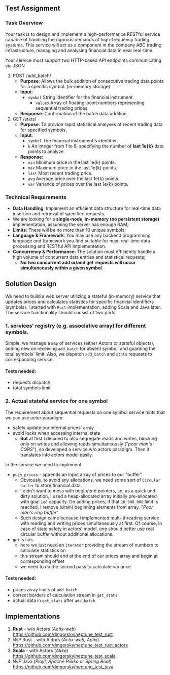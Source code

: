 ## Test Assignment

### Task Overview

Your task is to design and implement a high-performance RESTful service capable of handling the rigorous demands of high-frequency trading systems. This service will act as a component in the company ABC trading infrastructure, managing and analysing financial data in near real-time.

Your service must support two HTTP-based API endpoints communicating via JSON

1. POST /add_batch/
    * **Purpose**: Allows the bulk addition of consecutive trading data points for a
      specific symbol. (in-memory storage)
    * **Input**:
        * `symbol` String identifier for the financial instrument.
            * `values` Array of floating-point numbers representing sequential trading prices.
    * **Response**: Confirmation of the batch data addition.
2. GET /stats/
    * **Purpose**: To provide rapid statistical analyses of recent trading data for specified symbols.
    * **Input**:
        * `symbol` The financial instrument's identifier.
        * `k` An integer from 1 to 8, specifying the number of **last 1e{k}** data points to analyze
    * **Response**:
        * `min` Minimum price in the last 1e{k} points.
        * `max` Maximum price in the last 1e{k} points.
        * `last` Most recent trading price.
        * `avg` Average price over the last 1e{k} points.
        * `var` Variance of prices over the last 1e{k} points.

### Technical Requirements

* **Data Handling**: Implement an efficient data structure for real-time data
  insertion and retrieval of specified requests.
* We are looking for a **single-node, in-memory (no persistent storage)** implementation, assuming the server has enough RAM;
* **Limits**: There will be no more than 10 unique symbols;
* **Language & Framework**: You may use any backend programming language and framework you find suitable for near-real-time data processing and RESTful API implementation.
* **Concurrency & Performance**: The solution must efficiently handle a high volume of concurrent data entries and statistical requests;
    * **No two concurrent add or/and get requests will occur simultaneously within a given symbol**.

## Solution Design

We need to build a web server utilizing a stateful (in-memory) service that updates prices and calculates statistics for specific financial identifiers (symbols).
I started with `Rust` implementation, adding Scala and Java later.
The service functionality should consist of two parts:

### 1. services' registry (e.g. associative array) for different symbols.
Simple, we manage a `map` of services (either Actors or stateful objects), adding new on receiving `add_batch` for absent symbol, and guarding the total symbols' limit.
Also, we dispatch `add_batch` and `stats` requests to corresponding service.

#### Tests needed:
* requests dispatch
* total symbols limit

### 2. Actual stateful service for one symbol
The requirement about sequential requests on one symbol service hints that we can use actor paradigm:
* safely update our internal prices' array
* avoid locks when accessing internal state
    * **But** at first I decided to also segregate reads and writes, blocking only on writes and allowing reads simultaneously ("*poor man's CQRS*"), so developed a service w/o actors paradigm. Then it translates into actors model easily.

In the service we need to implement
* `push_prices` - appends an input array of prices to our "buffer"
    * Obviously, to avoid any allocations, we need some sort of `Circular buffer` to store financial data.
    * I didn't want to mess with begin/end pointers, so, as a quick and dirty solution, I used a heap-allocated array initially pre-allocated with goal `1e8` capacity. On adding prices, if that `10_000_000` limit is reached, I remove (drain) beginning elements from array. "*Poor man's ring buffer*"
    * Such design came because I implemented multi-threading service with reading and writing prices simultaneously at first. Of course, in case of state safety in actors' model, one should better use real circular buffer without additional allocations.
* `get_stats`
    * here we just need an `iterator` providing the stream of numbers to calculate statistics on
    * this stream should end at the end of our prices array and begin at corresponding offset
    * we need to do the second pass to calculate variance

#### Tests needed:
* prices array limits of `add_batch`
* correct borders of calculation stream in `get_stats`
* actual data in `get_stats` after `add_batch`

## Implementations
1. **Rust** - w/o Actors (*Actix-web*)
   https://github.com/dmgorsky/neptune_test_rust
2. *WIP* Rust - with Actors (*Actix-web, Actix*)
   https://github.com/dmgorsky/neptune_test_rust_actors
3. **Scala** - with Actors (*Akka*)
   https://github.com/dmgorsky/neptune_test_scala
4. *WIP* Java (*Play!, Apache Pekko* or *Spring Boot*)
   https://github.com/dmgorsky/neptune_test_java
